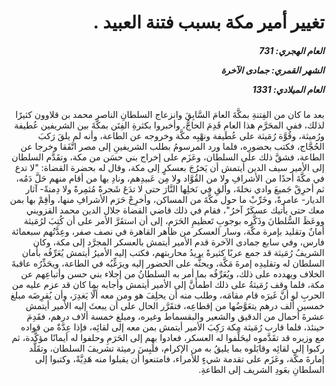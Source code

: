 <h1 dir="rtl">تغيير أمير مكة بسبب فتنة العبيد .</h1>

<h5 dir="rtl">العام الهجري:  731

الشهر القمري: جمادى الآخرة

العام الميلادي: 1331</h5>

<p dir="rtl">بعد ما كان من الفِتنةِ بمكَّةَ العامَ السَّابِقَ وانزعاج السلطانِ الناصر محمد بن قلاوون كثيرًا لذلك، ففي المحَرَّم هذا العام قَدِمَ الحاجُّ، وأخبروا بكثرةِ الفِتَن بمكَّةَ بين الشريفين عُطيفة ورُميثة، وقُوَّة رُمَيثة على عُطَيفة ونهْبِه مكَّة وخروجه عن الطاعة، وأنه لم يلقَ رَكبَ الحُجَّاج، فكتب بحضورِه، فلما ورد المرسومُ بطلب الشريفينِ إلى مصر اتَّفَقا وخرجا عن الطاعة، فشقَّ ذلك على السلطان، وعَزَم على إخراج بني حسَن من مكة، وتقَدَّم السلطان إلى الأمير سيف الدين أيتمش أن يَخرُجَ بعسكرٍ إلى مكة، وقال له بحضرة القضاة: "لا تدع في مكَّةَ أحدًا من الأشرافِ ولا من القُوَّاد ولا مِن عَبيدِهم، ونادِ بها من أقام منهم حَلَّ دَمُه، ثم أحرِقْ جَميعَ وادي نخلةَ، وألقِ في نَخلِها النَّارَ حتى لا تدَعَ شَجرةً مُثمِرةً ولا دِمنةً- آثار الديار- عامرةً، وخَرِّبْ ما حول مكَّةَ من المساكن، وأخرِجْ حَرَم الأشرافِ منها، وأقِمْ بها بمن معك حتى يأتيك عسكَرٌ آخرُ"، فقام في ذلك قاضي القضاة جلال الدين محمد القزويني ووعَظَ السُّلطانَ وذَكَّره بوجوبِ تَعظيمِ الحَرَمِ، إلى أن استقَرَّ الأمر على أن كُتِبَ لرُمَيثة أمانٌ وتقليد بإمرة مكَّة، وسار العسكر من ظاهر القاهرة في نصف صفر، وعِدَّتُهم سبعمائة فارس، وفي سابع جمادى الآخرة قدم الأمير أيتمش بالعسكر المجرَّد إلى مكة، وكان الشريفُ رُمَيثة قد جمع عربًا كثيرةً يريدُ محاربتهم، فكتب إليه الأميرُ أيتمش يُعَرِّفُه بأمان السلطان له وتقليدِه إمرةَ مَكَّة، ويحثُّه على الحضور إليه ويرَغِّبُه في الطاعة، ويحَذِّرُه عاقبةَ الخلاف ويهدده على ذلك، ويُعَرِّفُه بما أمر به السلطانُ من إجلاء بني حسن وأتباعِهم عن مكة، فلما وقف رُمَيثةُ على ذلك اطمأَنَّ إلى الأمير أيتمش وأجابه بما كان قد عزم عليه من الحربِ لو أنَّ غَيرَه قام مقامَه، وطلب منه أن يحلِفَ هو ومن معه ألَّا يَغدِرَ، وأن يُقرِضَه مبلغ خمسين ألف درهم يتعَوَّضُها من إقطاعِه، فتقَرَّر الحال على أن يبعثَ إليه الأمير أيتمش عشرةَ أحمال من الدقيق والشعير والبقسماط وغيره، ومبلغ خمسة ألاف درهم، فقَدِمَ حينئذ، فلما قارب رُمَيثة مكة رَكِبَ الأمير أيتمش بمن معه إلى لقائِه، فإذا عِدَّةٌ من قواده مع وزيره قد تقَدَّموه ليحَلِّفوا له العسكر، فعادوا بهم إلى الحَرَمِ وحلفوا له أيمانًا مؤكَّدة، ثم ركبوا إلى لقائِه وقابَلوه بما يليقُ به من الإكرام، فلَبِسَ رميثة تشريفَ السلطان، وتقَلَّد إمارةَ مكَّة، وعَزَم على تقدمة شيءٍ للأمراء، فامتنعوا أن يقبلوا منه هَدِيَّةً، وكتبوا إلى السلطانِ بعَودِ الشريف إلى الطاعةِ.</p></br>
